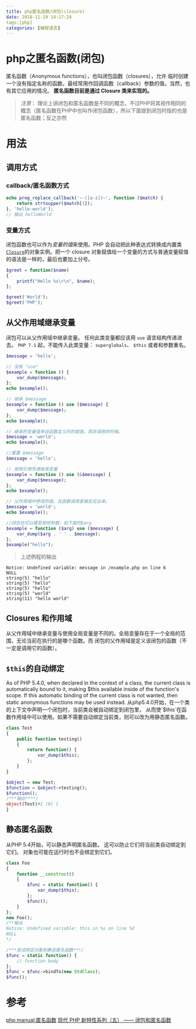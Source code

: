 ```yaml
---
title: php匿名函数/闭包(closure)
date: 2018-11-29 14:17:24
tags:[php]
categories: [编程语言]
---
```

# php之匿名函数(闭包)
匿名函数（Anonymous functions），也叫闭包函数（closures），允许 临时创建一个没有指定名称的函数。最经常用作回调函数（callback）参数的值。当然，也有其它应用的情况。
**匿名函数目前是通过 Closure 类来实现的。**
>*注意*： 理论上讲闭包和匿名函数是不同的概念，不过PHP将其视作相同的概念（匿名函数在PHP中也叫作闭包函数），所以下面提到闭包时指的也是匿名函数；反之亦然

# 用法
## 调用方式
### callback/匿名函数方式
```php
echo preg_replace_callback('~-([a-z])~', function ($match) {
    return strtoupper($match[1]);
}, 'hello-world');
// 输出 helloWorld
```

### 变量方式
闭包函数也可以作为*变量的值*来使用。PHP 会自动把此种表达式转换成内置类[`Closure`](http://php.net/manual/zh/class.closure.php)的对象实例。把一个 closure 对象赋值给一个变量的方式与普通变量赋值的语法是一样的，最后也要加上分号。

```php
$greet = function($name)
{
    printf("Hello %s\r\n", $name);
};

$greet('World');
$greet('PHP');
```

## 从父作用域继承变量
闭包可以从父作用域中继承变量。 任何此类变量都应该用 `use` 语言结构传递进去。 `PHP 7.1` 起，不能传入此类变量： `superglobals`、 `$this` 或者和参数重名。
```php
$message = 'hello';

// 没有 "use"
$example = function () {
    var_dump($message);
};
echo $example();

// 继承 $message
$example = function () use ($message) {
    var_dump($message);
};
echo $example();

// 继承的变量值来自函数定义时的赋值，而非调用的时候。
$message = 'world';
echo $example();

//重置 $message
$message = 'hello';

// 使用引用传递继承变量
$example = function () use (&$message) {
    var_dump($message);
};
echo $example();

// 父作用域中修改的值，在函数调用里被反应出来。
$message = 'world';
echo $example();

//闭包也可以接受常规参数，如下面的$arg
$example = function ($arg) use ($message) {
    var_dump($arg . ' ' . $message);
};
$example("hello");
```
>上述例程的输出
```
Notice: Undefined variable: message in /example.php on line 6
NULL
string(5) "hello"
string(5) "hello"
string(5) "hello"
string(5) "world"
string(11) "hello world"
```

## Closures 和作用域
从父作用域中继承变量与使用全局变量是不同的。全局变量存在于一个全局的范围，无论当前在执行的是哪个函数。而 闭包的父作用域是定义该闭包的函数（不一定是调用它的函数）。

## `$this`的自动绑定
As of PHP 5.4.0, when declared in the context of a class, the current class is automatically bound to it, making $this available inside of the function's scope. If this automatic binding of the current class is not wanted, then static anonymous functions may be used instead.
从php5.4.0开始，在一个类的上下文中声明一个闭包时，当前类会被自动绑定到闭包里， 从而使`$this`在函数作用域中可以使用。如果不需要自动绑定当前类，则可以改为用静态匿名函数。
```php
class Test
{
    public function testing()
    {
        return function() {
            var_dump($this);
        };
    }
}

$object = new Test;
$function = $object->testing();
$function();
/***输出****/
object(Test)#1 (0) {
}
```
## 静态匿名函数
从PHP 5.4开始，可以静态声明匿名函数。 这可以防止它们将当前类自动绑定到它们。 对象也可能在运行时也不会绑定到它们。
```php
class Foo
{
    function __construct()
    {
        $func = static function() {
            var_dump($this);
        };
        $func();
    }
};
new Foo();
/**输出
Notice: Undefined variable: this in %s on line %d
NULL
*/

/***尝试绑定对象到静态匿名函数***/
$func = static function() {
    // function body
};
$func = $func->bindTo(new StdClass);
$func();
```

# 参考
[php manual:匿名函数](http://php.net/manual/zh/functions.anonymous.php)
[现代 PHP 新特性系列（五） —— 闭包和匿名函数](https://laravelacademy.org/post/4341.html)
